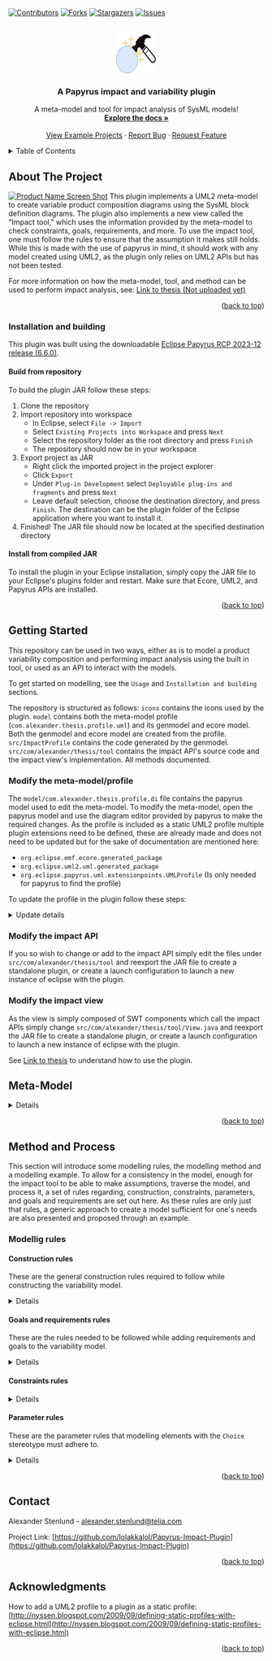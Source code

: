 <!-- Improved compatibility of back to top link: See: https://github.com/lolakkalol/6502-computer-project/pull/73 -->
<a name="readme-top"></a>
<!--
*** Thanks for checking out the Best-README-Template. If you have a suggestion
*** that would make this better, please fork the repo and create a pull request
*** or simply open an issue with the tag "enhancement".
*** Don't forget to give the project a star!
*** Thanks again! Now go create something AMAZING! :D
-->



<!-- PROJECT SHIELDS -->
<!--
*** I'm using markdown "reference style" links for readability.
*** Reference links are enclosed in brackets [ ] instead of parentheses ( ).
*** See the bottom of this document for the declaration of the reference variables
*** for contributors-url, forks-url, etc. This is an optional, concise syntax you may use.
*** https://www.markdownguide.org/basic-syntax/#reference-style-links
-->
[![Contributors][contributors-shield]][contributors-url]
[![Forks][forks-shield]][forks-url]
[![Stargazers][stars-shield]][stars-url]
[![Issues][issues-shield]][issues-url]
<!--[![MIT License][license-shield]][license-url]
[![LinkedIn][linkedin-shield]][linkedin-url]-->



<!-- PROJECT LOGO -->
<br />
<div align="center">
  <a href="https://github.com/lolakkalol/Papyrus-Impact-Plugin">
    <img src="icons/plugin-icon.png" alt="Logo" width="80" height="80">
  </a>

  <h3 align="center">A Papyrus impact and variability plugin</h3>

  <p align="center">
    A meta-model and tool for impact analysis of SysML models!
    <br />
    <a href="https://github.com/lolakkalol/Papyrus-Impact-Plugin"><strong>Explore the docs »</strong></a>
    <br />
    <br />
    <a href="https://github.com/lolakkalol/Papyrus-Impact-Plugin/tree/main/examples">View Example Projects</a>
    ·
    <a href="https://github.com/lolakkalol/Papyrus-Impact-Plugin/issues">Report Bug</a>
    ·
    <a href="https://github.com/lolakkalol/Papyrus-Impact-Plugin/issues">Request Feature</a>
  </p>
</div>



<!-- TABLE OF CONTENTS -->
<details>
  <summary>Table of Contents</summary>
  <ol>
    <li>
      <a href="#about-the-project">About The Project</a>
      <ul>
        <li><a href="#built-with">Built With</a></li>
      </ul>
    </li>
    <li>
      <a href="#getting-started">Getting Started</a>
      <ul>
        <li><a href="#prerequisites">Prerequisites</a></li>
        <li><a href="#installation">Installation</a></li>
      </ul>
    </li>
    <li><a href="#usage">Usage</a></li>
    <li><a href="#roadmap">Roadmap</a></li>
    <li><a href="#contributing">Contributing</a></li>
    <li><a href="#license">License</a></li>
    <li><a href="#contact">Contact</a></li>
    <li><a href="#acknowledgments">Acknowledgments</a></li>
  </ol>
</details>



<!-- ABOUT THE PROJECT -->
## About The Project

[![Product Name Screen Shot][product-screenshot]](https://example.com)
This plugin implements a UML2 meta-model to create variable product composition diagrams using the SysML block definition diagrams.
The plugin also implements a new view called the "Impact tool," which uses the information provided by the meta-model to check constraints, goals, requirements, and more.
To use the impact tool, one must follow the rules to ensure that the assumption it makes still holds. While this is made with the use of papyrus in mind, it should work with any model created using UML2, as the plugin only relies on UML2 APIs but has not been tested.

For more information on how the meta-model, tool, and method can be used to perform impact analysis, see: [Link to thesis (Not uploaded yet)](http://example.com/)

<p align="right">(<a href="#readme-top">back to top</a>)</p>

### Installation and building
This plugin was built using the downloadable [Eclipse Papyrus RCP 2023-12 release (6.6.0)](https://eclipse.dev/papyrus/download.html).

#### Build from repository
To build the plugin JAR follow these steps:
1. Clone the repository
2. Import repository into workspace
   - In Eclipse, select `File -> Import`
   - Select `Existing Projects into Workspace` and press `Next`
   - Select the repository folder as the root directory and press `Finish`
   - The repository should now be in your workspace
3. Export project as JAR
   - Right click the imported project in the project explorer
   - Click `Export`
   - Under `Plug-in Development` select `Deployable plug-ins and fragments` and press `Next`
   - Leave default selection, choose the destination directory, and press `Finish`. The destination can be the plugin folder of the Eclipse application where you want to install it.
4. Finished! The JAR file should now be located at the specified destination directory

#### Install from compiled JAR
To install the plugin in your Eclipse installation, simply copy the JAR file to your Eclipse's plugins folder and restart.
Make sure that Ecore, UML2, and Papyrus APIs are installed.

<p align="right">(<a href="#readme-top">back to top</a>)</p>

<!-- GETTING STARTED -->
## Getting Started
This repository can be used in two ways, either as is to model a product variability composition and performing impact analysis using the built in tool, or used as an API to interact with the models.

To get started on modelling, see the `Usage` and `Installation and building` sections.

The repository is structured as follows:
`icons` contains the icons used by the plugin.
`model` contains both the meta-model profile (`com.alexander.thesis.profile.uml`) and its genmodel and ecore model. Both the genmodel and ecore model are created from the profile.
`src/ImpactProfile` contains the code generated by the genmodel.
`src/com/alexander/thesis/tool` contains the impact API's source code and the impact view's implementation. All methods documented.

### Modify the meta-model/profile
The `model/com.alexander.thesis.profile.di` file contains the papyrus model used to edit the meta-model. To modify the meta-model, open the papyrus model and use the diagram editor provided by papyrus to make the required changes. 
As the profile is included as a static UML2 profile multiple plugin extensions need to be defined, these are already made and does not need to be updated but for the sake of documentation are mentioned here:

- `org.eclipse.emf.ecore.generated_package`
- `org.eclipse.uml2.uml.generated_package`
- `org.eclipse.papyrus.uml.extensionpoints.UMLProfile` (Is only needed for papyrus to find the profile)

To update the profile in the plugin follow these steps:
<details>
  <summary>Update details</summary>
1. Save the profile.

2. Open `model/com.alexander.thesis.profile.genmodel` (with EMF Generator).

![image](https://github.com/lolakkalol/Papyrus-Impact-Plugin/assets/23548892/56dd16db-69fc-4bd0-b348-bc6f2db5425f)

3. Right click the top level item `Com.alexander.thesis` in the opened editor and press `Reload...`.
 
![image](https://github.com/lolakkalol/Papyrus-Impact-Plugin/assets/23548892/6bc67dc3-c2be-4122-b5f1-6b14ec57b3c2)

4. Select `UML model` in the pop-up window and press `Next`.

![image](https://github.com/lolakkalol/Papyrus-Impact-Plugin/assets/23548892/ee68b6ae-01ce-42a9-afdd-345a03de4d6c)

5. You can safely ignore the warning and just press `OK`.
 
![image](https://github.com/lolakkalol/Papyrus-Impact-Plugin/assets/23548892/593fcebc-cde5-4421-93b6-848674b87ed4)

6. Leave the default options, model URI, and press `Next`. (Make sure that the model URI is pointing to the profile model `model/com.alexander.thesis.profile.uml`).

![image](https://github.com/lolakkalol/Papyrus-Impact-Plugin/assets/23548892/10b14339-3deb-41f4-9dfa-bd19c63b2ad7)

7. Leave default again and press `Finish`

![image](https://github.com/lolakkalol/Papyrus-Impact-Plugin/assets/23548892/8916dd1e-d02b-44bf-9412-f087f4f1e1a8)

8. Now we need to re-generate the code, if you encounter problems here try and delete all `src/ImpactProfile*` files, these are the autogenerated files we will create now.

![image](https://github.com/lolakkalol/Papyrus-Impact-Plugin/assets/23548892/e7273e1b-abbc-4234-a330-a8d2dc9b3d42)

9. While still in the genmodel editor opened in step 2, right click the top level item and press `Generate Model Code`.

![image](https://github.com/lolakkalol/Papyrus-Impact-Plugin/assets/23548892/009356b9-42ca-4d76-b5a8-f15d95beddd2)

10. The plugin should now be updated to include the updated profile.
</details>

### Modify the impact API
If you so wish to change or add to the impact API simply edit the files under `src/com/alexander/thesis/tool` and reexport the JAR file to create a standalone plugin, or create a launch configuration to launch a new instance of eclipse with the plugin.

### Modify the impact view
As the view is simply composed of SWT components which call the impact APIs simply change `src/com/alexander/thesis/tool/View.java` and reexport the JAR file to create a standalone plugin, or create a launch configuration to launch a new instance of eclipse with the plugin.

See [Link to thesis](http://example.com/) to understand how to use the plugin.

<!-- USAGE EXAMPLES -->
## Meta-Model
<details>
This section will introduce the created meta-model and how it functions.
The meta-model was created to capture necessary product meta-data but does not aim at modelling its logical structure per RFLP. It is focused on creating a model that can describe the hierarchical composition of the product together with its system context. It does this to reason about different choices by utilising a variability concept together with constraints, goals, and requirements. Variability modelling was chosen due to its ability to capture different system configurations in the same model. It can hence capture different decisions or choices that engineers can take, which allows for reasoning about said choices in the same centralised model both by humans and machines.

The meta-model consists of three main constructs: variability points, choices, and goals, each with its own properties and semantics. As the Eclipse Papyrus SysML 1.6 implementation includes a requirement stereotype, this was not included in the thesis meta-model but is still utilised.

### Variability point
The variability point is arguably the most essential stereotype of the meta-model. The variability point is used on a SysML block to signify that this system has different possible alterations, and a choice needs to be made to create a complete system. Multiple choices can be attached to the variability point through a generalisation relationship, as seen in Figure 13b, signifying that the variability point is a generalisation of the actual physical implementation. Looking at it using RFLP, the variability point can be seen as the logical component of the system and the choices as the physical implementation of said logical components. In Figure 13b the CPU can then be seen as the logical implementation independent component, and a generalisation of its choices which are specialisations of the variability point. This show a specific physical implementation of the logical system.
The variability point stereotype only has two different properties: domain and mutual exclusion. The domain property is used to mark what engineering domain it belongs to, and it currently has three different selectable domains: electronics, mechanical, and software. These domains were seen as the significant domains for a generic product. These domains will only serve as a visual mark for the engineer creating the variability model and others interested in specific domains. The mutual exclusion property is a true or false property and marks the number of choices that can be made; if the property is true, one choice will exclude all other choices; if false, a selection does not exclude all other choices attached to a variability point, and hence multiple choices are possible.

![image](https://github.com/lolakkalol/Papyrus-Impact-Plugin/assets/23548892/e034d1da-7229-48f8-bb43-db4894092799)

### Choice
As mentioned each variability point is a generalisation of different choices that can be made, and to capture this choice a `Choice` stereotype to capture relevant meta-data for decision making was created. This stereotype contains the following properties: `Performance`, `PerformanceType`, `Power`, `Costs` at different quantities, `Selected`, and `Multiplicity`.
The `Performance` property is a floating point number representing the `Choice`'s performance and can be seen as a type of KPI. What performance represents is dictated by the `PerformanceType` property, which currently can be one of the following: `MIPS`, `MHz`, `KB`, `MB`, `GB`, `DMIPS`, `Efficiency`, `Dissipation`, and `Not Applicable (NA)`. Each of these different `PerformanceType`s are meant to represent different systems' performances as different systems can have differing types of performance metrics, for example a power supplies performance might be measured in its efficiency while it might be `MIPS` or `MHz` for a computer processing system. Some of the common `KPI`s are however added as a separate property since system selection often does not depend on a single factor, these common ones are explained next.
The `Power` property specifies the power consumption or production of the choice. If the power property is positive it is consuming power and if it is negative it produces. This way power satisfaction can easily be checked by looking at one property. The `Costs` property specifies the cost of the choice at different quantities, i.e., a CPU, when purchased one by one, might cost 100 cost units, while bulk buying 100 CPUs, instead cost 96 cost units per CPU. This is can be captured in the `Costs` property by specifying the cost of one unit for a specific quantity. This can be done for however many quantities one finds useful. The last property of the choice stereotype is its property selected, which can either be true or false and shows whether this choice has been selected and included in the solution. The `Multiplicity` property specifies the quantity of systems the choice encompasses. The `Multiplicity` property is used to signify that there will be multiples of the choice, this will be used by the impact tool later on to determine the total cost and power of the system.

![image](https://github.com/lolakkalol/Papyrus-Impact-Plugin/assets/23548892/fa5f8ce3-2d33-4611-8d83-7b9dc3e6454c)

### Goal
The `Goal` stereotype, see Figure 15a, is then used to set goals for either an entire system, i.e. a system that contains multiple different variability points, or for a single variability point. An example of this is the previous example of a RGC where one might put a goal on the general compute architecture that its cost should be no more than 1000 cost units, see Figure 15c. It is also possible to budget the individual choices, i.e. put a goal on the `CPU` variability point of the general compute architecture that it should be no more than 100 cost units, see Figure 15b. These goals in the meta-model contain three different properties: `Goal`, `GoalType`, and `GoalCheck`. The `Goal` property is a floating point number expressing a quantity which will be used to check the goal's satisfaction, i.e. 100 for the above CPU example. The `GoalType` property specifies what the `Goal` property number represents, and it has the same type as the choice's `Type` property with the addition of the `Costs` type. This property then specifies what the goal is setting a goal on, either the `Performance` or the `Costs` property of the target. The third property, `GoalCheck`, determines when the goal is satisfied and has five different possible selections: `GT`, `GTE`, `LT`, `LTE` and, `EQ`. Using the CPU example, in Figure 15b, `Goal1` is then satisfied when the selected `Choice` of the `CPU` variability point is less than or equal to 100.0 cost units. When the goals are set on systems instead of variability points however, the sum of the selected choices cost or power property, of all variability points included in said system, would have to satisfy the goal. Additionally if a goal is set on multiple systems or variability points, only one of the targets needs to satisfy the goal to mark the goal as satisfied. This was done to allow multiple different systems to possibly satisfy the same goal and is intended to be used when multiple sub-systems can satisfy a goal but all of them does not need to.

![image](https://github.com/lolakkalol/Papyrus-Impact-Plugin/assets/23548892/351048fe-80c5-46dd-be5e-7f94b220f190)

### Constraints
To add to the `Goal` stereotype, constraints which limit the allowed selection of choices were also added. The constraints added was `Includes` and `Excludes` relationships between choices, see Figure 16. These constraints are created as stereotypes which are added onto `Dependency` relationships between choices, both signifying that the two choices depend on each other but further signifying that another constrains the choice, see Figure 16a. The `Includes` constraint forces the selection of the constrained choice if the constrainer is selected; see Figure 16b. The same as for the includes constraint can be said for the `Excludes` constraint but here the constrained choice shall not be selected if the constraining choice is selected, see Figure 16c. These constraints further limits the possible choice space 

![image](https://github.com/lolakkalol/Papyrus-Impact-Plugin/assets/23548892/5877b4e4-1698-4634-af40-8dfc45e4e1f1)

See [Link to thesis](http://example.com/)
</details>

<p align="right">(<a href="#readme-top">back to top</a>)</p>

## Method and Process
This section will introduce some modelling rules, the modelling method and a modelling example.
To allow for a consistency in the model, enough for the impact tool to be able to make assumptions, traverse the model, and process it, a set of rules regarding, construction, constraints, parameters, and goals and requirements are set out here. As these rules are only just that rules, a generic approach to create a model sufficient for one's needs are also presented and proposed through an example.

### Modellig rules

#### Construction rules
These are the general construction rules required to follow while constructing the variability model.

<details>
1. A variability point is a SysML block with the stereotype `VariabilityPoint`.

2. A choice is a SysML block with the stereotype `Choice`.

3. The product to be modeled shall be, together with other systems subject to the impact tool, contained inside a block named `System Context`.

4. The `System Context` block shall be placed in a package or model element which is at the next to highest level of the package directory, with the stereotype `VariabilityModel`, see Figure 19.

5. Composition of the product and `System Context` shall be specified using `Composite association` relationships.

6. Decomposition of choices will be ignored by the impact tooling; decomposition of variability points are allowed, however, choices should be decomposed instead if one wants more detail as these are ignored by the tool while variability points are not and can cause unwanted behaviour. 

7. Choices are associated to a variability point through a `Generalization` relationship from the choice to the variability point, see Figure 13b.

![image](https://github.com/lolakkalol/Papyrus-Impact-Plugin/assets/23548892/2207824e-31e4-45a1-86cb-b9d68521e9dc)
</details>

#### Goals and requirements rules
These are the rules needed to be followed while adding requirements and goals to the variability model.
<details>
1. A requirement is a SysML pre-defined `Requirement` modelling element.

2. A goal is a SysML block with the stereotype `Goal`.

3. All requirements which are to be checked by the tooling shall be in a folder called `Requirements` at the same package level as the variability model, see Figure \ref{fig:requiredPackageStructure}.

4. Goal's targets are associated to either a system containing variability points OR directly to a variability point through a `Directed association` from the goal to the target, see Figure 15b and 15c.

5. A SysML requirement is associated to a target goal through the SysML relationship `Verify` from the requirement to the target goal which satisfy the requirement.

6. A SysML requirement can be associated to multiple target goals.

7. Goals can only target one system or variability point.
</details>

#### Constraints rules
<details>
  
1. A constraint is a `Dependency` relationship with the stereotype `Includes` or `Excludes`.

2. Constraints shall only be placed between choices.

3. A constraint consists of a constraining choice and a constrained choice, where the constraint relationship goes from the constraining choice to the constrained choice, see Figure \ref{fig:IncludesConstraint} and \ref{fig:ExcludesConstraint}.
</details>

#### Parameter rules
These are the parameter rules that modelling elements with the `Choice` stereotype must adhere to.
<details>
  
1. The `PerformanceType` property specifies what is in the `Performance` property
   - Efficiency: Specifies the power efficiency of the system in decimal form, i.e. 80\% -> 0.8. This is used during power calculations.
   - Dissipation: Used to specify how much heat the system is able to dissipate
   - NA: Specifies that the Performance field is Not Applicable (NA)
   - The rest is only used for specification.

3. The `Power` property specifies the power consumption/production of a choice.
   - Power > 0: Consuming power
   - Power < 0: Producing power
   - Power = 0: Passive/Neither

4. The `Costs` property specifies the cost of a choice for different quantities.
   - The set of quantity for each choice should be the same, as the tool simply sums the cost of each quantity when calculating cost.
   - Quantity = 0: Apply cost to all quantities
   - Quantity > 0: Cost is specific to the quantity
   - Quantity < 0: Undefined behavior

5. The Selected property determines if the impact tool should deem the choice as selected for analysis.
6. Only ONE choice between all choices connected to the same variability point should be selected if `MutualExclusion` is true.
</details>

<p align="right">(<a href="#readme-top">back to top</a>)</p>

<!-- CONTACT -->
## Contact

Alexander Stenlund -  alexander.stenlund@telia.com

Project Link: [https://github.com/lolakkalol/Papyrus-Impact-Plugin](https://github.com/lolakkalol/Papyrus-Impact-Plugin)

<p align="right">(<a href="#readme-top">back to top</a>)</p>

<!-- ACKNOWLEDGMENTS -->
## Acknowledgments

How to add a UML2 profile to a plugin as a static profile:
[http://nyssen.blogspot.com/2009/09/defining-static-profiles-with-eclipse.html](http://nyssen.blogspot.com/2009/09/defining-static-profiles-with-eclipse.html)

<p align="right">(<a href="#readme-top">back to top</a>)</p>



<!-- MARKDOWN LINKS & IMAGES -->
<!-- https://www.markdownguide.org/basic-syntax/#reference-style-links -->
[contributors-shield]: https://img.shields.io/github/contributors/lolakkalol/Papyrus-Impact-Plugin.svg?style=for-the-badge
[contributors-url]: https://github.com/lolakkalol/Papyrus-Impact-Plugin/graphs/contributors
[forks-shield]: https://img.shields.io/github/forks/lolakkalol/Papyrus-Impact-Plugin.svg?style=for-the-badge
[forks-url]: https://github.com/lolakkalol/Papyrus-Impact-Plugin/network/members
[stars-shield]: https://img.shields.io/github/stars/lolakkalol/Papyrus-Impact-Plugin.svg?style=for-the-badge
[stars-url]: https://github.com/lolakkalol/6502-computer-project/stargazers
[issues-shield]: https://img.shields.io/github/issues/lolakkalol/Papyrus-Impact-Plugin.svg?style=for-the-badge
[issues-url]: https://github.com/lolakkalol/Papyrus-Impact-Plugin/issues
[license-shield]: https://img.shields.io/github/license/lolakkalol/Papyrus-Impact-Plugin.svg?style=for-the-badge
[license-url]: https://github.com/lolakkalol/Papyrus-Impact-Plugin/blob/master/LICENSE.txt
<!--[linkedin-shield]: https://img.shields.io/badge/-LinkedIn-black.svg?style=for-the-badge&logo=linkedin&colorB=555
[linkedin-url]: https://linkedin.com/in/ -->
[product-screenshot]: images/screenshot.png
